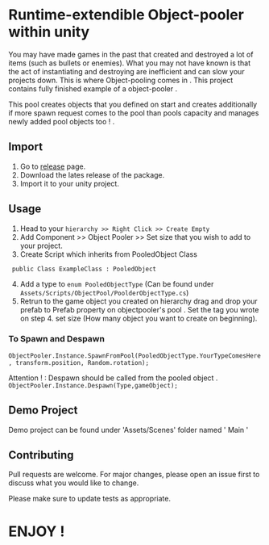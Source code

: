 # Runtime-extendible Object-pooler within unity

You may have made games in the past that created and destroyed a lot of items (such as bullets or enemies).
What you may not have known is that the act of instantiating and destroying are inefficient and can slow your projects down.
This is where Object-pooling comes in . This project contains fully finished example of a object-pooler . 

This pool creates objects that you defined on start and creates additionally if more spawn request comes to the pool than pools capacity and manages newly added pool objects too ! .


## Import

1. Go to [release](https://github.com/ertanturan/UnityObjectPooling/releases) page.
2. Download the lates release of the package.
3. Import it to your unity project.

## Usage

1. Head to your `hierarchy >> Right Click >> Create Empty`
2. Add Component >> Object Pooler >> Set size that you wish to add to your project.
3. Create Script which inherits from PooledObject Class 

`` public Class ExampleClass : PooledObject``

4. Add a type to `enum PooledObjectType` (Can be found under `Assets/Scripts/ObjectPool/PoolderObjectType.cs`)
5. Retrun to the game object you created on hierarchy  drag and drop your prefab to Prefab property on objectpooler's pool . Set the tag you wrote on step 4. set size (How many object you want to create on beginning).


### To Spawn and Despawn

`` ObjectPooler.Instance.SpawnFromPool(PooledObjectType.YourTypeComesHere , transform.position, Random.rotation);  ``

Attention ! : Despawn should be called from the pooled object .
`` ObjectPooler.Instance.Despawn(Type,gameObject); ``

## Demo Project

Demo project can be found under 'Assets/Scenes' folder named ' Main '

## Contributing
Pull requests are welcome. For major changes, please open an issue first to discuss what you would like to change.

Please make sure to update tests as appropriate.


# ENJOY !

